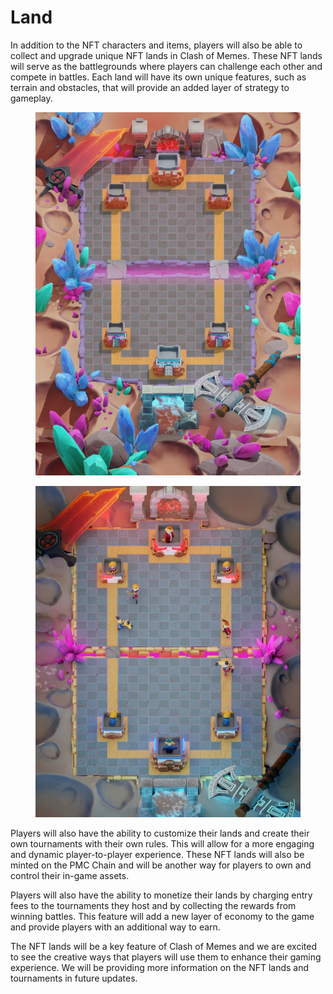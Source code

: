 # Land

In addition to the NFT characters and items, players will also be able to collect and upgrade unique NFT lands in Clash of Memes. These NFT lands will serve as the battlegrounds where players can challenge each other and compete in battles. Each land will have its own unique features, such as terrain and obstacles, that will provide an added layer of strategy to gameplay.

<div align="center">

<figure><img src="../../../../.gitbook/assets/WhatsApp Image 2023-01-10 at 1.21.13 AM.jpeg" alt=""><figcaption></figcaption></figure>

 

<figure><img src="../../../../.gitbook/assets/WhatsApp Image 2023-01-16 at 4.21.28 AM.jpeg" alt=""><figcaption></figcaption></figure>

</div>



Players will also have the ability to customize their lands and create their own tournaments with their own rules. This will allow for a more engaging and dynamic player-to-player experience. These NFT lands will also be minted on the PMC Chain and will be another way for players to own and control their in-game assets.

Players will also have the ability to monetize their lands by charging entry fees to the tournaments they host and by collecting the rewards from winning battles. This feature will add a new layer of economy to the game and provide players with an additional way to earn.

The NFT lands will be a key feature of Clash of Memes and we are excited to see the creative ways that players will use them to enhance their gaming experience. We will be providing more information on the NFT lands and tournaments in future updates.
